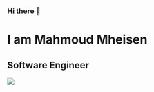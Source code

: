 ### Hi there 👋 
I am Mahmoud Mheisen
=====================================

Software Engineer
------------------------------------
![](https://komarev.com/ghpvc/?username=mahmoudmheisen91&label=PROFILE+VIEWS)



